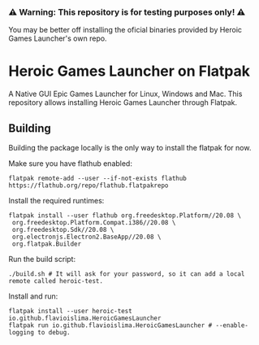 ### ⚠️ Warning: This repository is for testing purposes only! ⚠️

You may be better off installing the oficial binaries provided by Heroic Games Launcher's own repo.

# Heroic Games Launcher on Flatpak
A Native GUI Epic Games Launcher for Linux, Windows and Mac. This repository allows installing Heroic Games Launcher through Flatpak.

## Building
Building the package locally is the only way to install the flatpak for now.

Make sure you have flathub enabled:
```
flatpak remote-add --user --if-not-exists flathub https://flathub.org/repo/flathub.flatpakrepo
```

Install the required runtimes:
```
flatpak install --user flathub org.freedesktop.Platform//20.08 \
 org.freedesktop.Platform.Compat.i386//20.08 \
 org.freedesktop.Sdk//20.08 \
 org.electronjs.Electron2.BaseApp//20.08 \
 org.flatpak.Builder
```

Run the build script:
```
./build.sh # It will ask for your password, so it can add a local remote called heroic-test.
```

Install and run:
```
flatpak install --user heroic-test io.github.flavioislima.HeroicGamesLauncher
flatpak run io.github.flavioislima.HeroicGamesLauncher # --enable-logging to debug.
```
